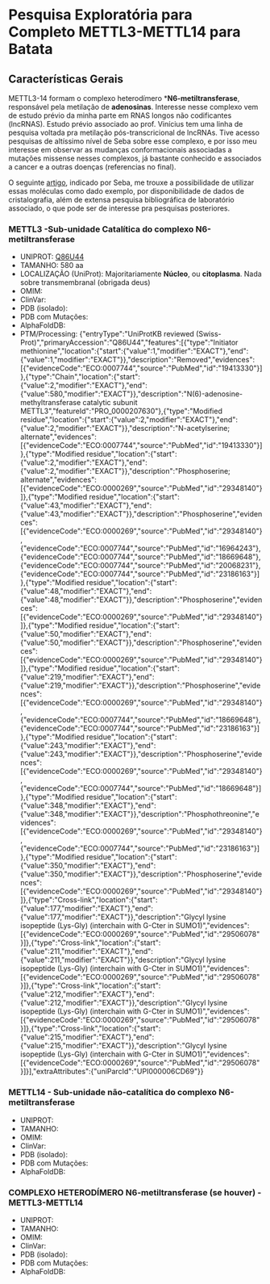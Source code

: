 # Pesquisa Exploratória para Completo METTL3-METTL14 para Batata

## Características Gerais

METTL3-14 formam o complexo heterodímero ***N6-metiltransferase**, responsável pela metilação de **adenosinas**. Interesse nesse complexo vem de estudo prévio da minha parte 
em RNAS longos não codificantes (lncRNAS). Estudo prévio associado ao prof. Vinícius tem uma linha de pesquisa voltada pra metilação pós-transcricional de lncRNAs. Tive acesso 
pesquisas de altíssimo nível de Seba sobre esse complexo, e por isso meu interesse em observar as mudanças conformacionais associadas a mutações missense nesses complexos, 
já bastante conhecido e associados a cancer e a outras doenças (referencias no final).

O seguinte [artigo](https://www.cell.com/molecular-cell/fulltext/S1097-2765(16)30227-1?_returnURL=https%3A%2F%2Flinkinghub.elsevier.com%2Fretrieve%2Fpii%2FS1097276516302271%3Fshowall%3Dtrue), indicado por Seba, me trouxe a possibilidade de utilizar essas moléculas como dado exemplo, por disponibilidade de dados de cristalografia, além de extensa
pesquisa bibliográfica de laboratório associado, o que pode ser de interesse pra pesquisas posteriores. 

### METTL3 -Sub-unidade Catalítica do complexo N6-metiltransferase

- UNIPROT: [Q86U44](https://www.uniprot.org/uniprotkb/Q86U44/entry)
- TAMANHO: 580 aa
- LOCALIZAÇÃO (UniProt): Majoritariamente **Núcleo**, ou **citoplasma**. Nada sobre transmembranal (obrigada deus)
- OMIM: []()
- ClinVar: []()
- PDB (isolado): []()
- PDB com Mutações: []()
- AlphaFoldDB: []()
- PTM/Processing:
{"entryType":"UniProtKB reviewed (Swiss-Prot)","primaryAccession":"Q86U44","features":[{"type":"Initiator methionine","location":{"start":{"value":1,"modifier":"EXACT"},"end":{"value":1,"modifier":"EXACT"}},"description":"Removed","evidences":[{"evidenceCode":"ECO:0007744","source":"PubMed","id":"19413330"}]},{"type":"Chain","location":{"start":{"value":2,"modifier":"EXACT"},"end":{"value":580,"modifier":"EXACT"}},"description":"N(6)-adenosine-methyltransferase catalytic subunit METTL3","featureId":"PRO_0000207630"},{"type":"Modified residue","location":{"start":{"value":2,"modifier":"EXACT"},"end":{"value":2,"modifier":"EXACT"}},"description":"N-acetylserine; alternate","evidences":[{"evidenceCode":"ECO:0007744","source":"PubMed","id":"19413330"}]},{"type":"Modified residue","location":{"start":{"value":2,"modifier":"EXACT"},"end":{"value":2,"modifier":"EXACT"}},"description":"Phosphoserine; alternate","evidences":[{"evidenceCode":"ECO:0000269","source":"PubMed","id":"29348140"}]},{"type":"Modified residue","location":{"start":{"value":43,"modifier":"EXACT"},"end":{"value":43,"modifier":"EXACT"}},"description":"Phosphoserine","evidences":[{"evidenceCode":"ECO:0000269","source":"PubMed","id":"29348140"},{"evidenceCode":"ECO:0007744","source":"PubMed","id":"16964243"},{"evidenceCode":"ECO:0007744","source":"PubMed","id":"18669648"},{"evidenceCode":"ECO:0007744","source":"PubMed","id":"20068231"},{"evidenceCode":"ECO:0007744","source":"PubMed","id":"23186163"}]},{"type":"Modified residue","location":{"start":{"value":48,"modifier":"EXACT"},"end":{"value":48,"modifier":"EXACT"}},"description":"Phosphoserine","evidences":[{"evidenceCode":"ECO:0000269","source":"PubMed","id":"29348140"}]},{"type":"Modified residue","location":{"start":{"value":50,"modifier":"EXACT"},"end":{"value":50,"modifier":"EXACT"}},"description":"Phosphoserine","evidences":[{"evidenceCode":"ECO:0000269","source":"PubMed","id":"29348140"}]},{"type":"Modified residue","location":{"start":{"value":219,"modifier":"EXACT"},"end":{"value":219,"modifier":"EXACT"}},"description":"Phosphoserine","evidences":[{"evidenceCode":"ECO:0000269","source":"PubMed","id":"29348140"},{"evidenceCode":"ECO:0007744","source":"PubMed","id":"18669648"},{"evidenceCode":"ECO:0007744","source":"PubMed","id":"23186163"}]},{"type":"Modified residue","location":{"start":{"value":243,"modifier":"EXACT"},"end":{"value":243,"modifier":"EXACT"}},"description":"Phosphoserine","evidences":[{"evidenceCode":"ECO:0000269","source":"PubMed","id":"29348140"},{"evidenceCode":"ECO:0007744","source":"PubMed","id":"18669648"}]},{"type":"Modified residue","location":{"start":{"value":348,"modifier":"EXACT"},"end":{"value":348,"modifier":"EXACT"}},"description":"Phosphothreonine","evidences":[{"evidenceCode":"ECO:0000269","source":"PubMed","id":"29348140"},{"evidenceCode":"ECO:0007744","source":"PubMed","id":"23186163"}]},{"type":"Modified residue","location":{"start":{"value":350,"modifier":"EXACT"},"end":{"value":350,"modifier":"EXACT"}},"description":"Phosphoserine","evidences":[{"evidenceCode":"ECO:0000269","source":"PubMed","id":"29348140"}]},{"type":"Cross-link","location":{"start":{"value":177,"modifier":"EXACT"},"end":{"value":177,"modifier":"EXACT"}},"description":"Glycyl lysine isopeptide (Lys-Gly) (interchain with G-Cter in SUMO1)","evidences":[{"evidenceCode":"ECO:0000269","source":"PubMed","id":"29506078"}]},{"type":"Cross-link","location":{"start":{"value":211,"modifier":"EXACT"},"end":{"value":211,"modifier":"EXACT"}},"description":"Glycyl lysine isopeptide (Lys-Gly) (interchain with G-Cter in SUMO1)","evidences":[{"evidenceCode":"ECO:0000269","source":"PubMed","id":"29506078"}]},{"type":"Cross-link","location":{"start":{"value":212,"modifier":"EXACT"},"end":{"value":212,"modifier":"EXACT"}},"description":"Glycyl lysine isopeptide (Lys-Gly) (interchain with G-Cter in SUMO1)","evidences":[{"evidenceCode":"ECO:0000269","source":"PubMed","id":"29506078"}]},{"type":"Cross-link","location":{"start":{"value":215,"modifier":"EXACT"},"end":{"value":215,"modifier":"EXACT"}},"description":"Glycyl lysine isopeptide (Lys-Gly) (interchain with G-Cter in SUMO1)","evidences":[{"evidenceCode":"ECO:0000269","source":"PubMed","id":"29506078"}]}],"extraAttributes":{"uniParcId":"UPI000006CD69"}}  


### METTL14 - Sub-unidade não-catalítica do complexo N6-metiltransferase 

- UNIPROT: []()
- TAMANHO: []()
- OMIM: []()
- ClinVar: []()
- PDB (isolado): []()
- PDB com Mutações: []()
- AlphaFoldDB: []()

### COMPLEXO HETERODÍMERO N6-metiltransferase (se houver) - METTL3-METTL14

- UNIPROT: []()
- TAMANHO: []()
- OMIM: []()
- ClinVar: []()
- PDB (isolado): []()
- PDB com Mutações: []()
- AlphaFoldDB: []()

